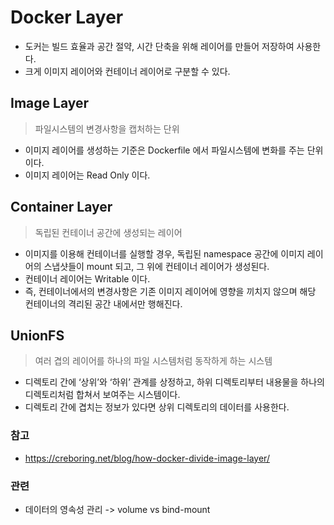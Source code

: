 # Docker Layer
- 도커는 빌드 효율과 공간 절약, 시간 단축을 위해 레이어를 만들어 저장하여 사용한다.
- 크게 이미지 레이어와 컨테이너 레이어로 구분할 수 있다.

## Image Layer
> 파일시스템의 변경사항을 캡처하는 단위
- 이미지 레이어를 생성하는 기준은 Dockerfile 에서 파일시스템에 변화를 주는 단위이다.
- 이미지 레이어는 Read Only 이다.

## Container Layer 
> 독립된 컨테이너 공간에 생성되는 레이어
- 이미지를 이용해 컨테이너를 실행할 경우, 독립된 namespace 공간에 이미지 레이어의 스냅샷들이 mount 되고, 그 위에 컨테이너 레이어가 생성된다.
- 컨테이너 레이어는 Writable 이다.
- 즉, 컨테이너에서의 변경사항은 기존 이미지 레이어에 영향을 끼치지 않으며 해당 컨테이너의 격리된 공간 내에서만 행해진다.

## UnionFS
> 여러 겹의 레이어를 하나의 파일 시스템처럼 동작하게 하는 시스템
- 디렉토리 간에 ‘상위’와 ‘하위’ 관계를 상정하고, 하위 디렉토리부터 내용물을 하나의 디렉토리처럼 합쳐서 보여주는 시스템이다. 
- 디렉토리 간에 겹치는 정보가 있다면 상위 디렉토리의 데이터를 사용한다.

### 참고
- https://creboring.net/blog/how-docker-divide-image-layer/

### 관련
- 데이터의 영속성 관리 -> volume vs bind-mount 